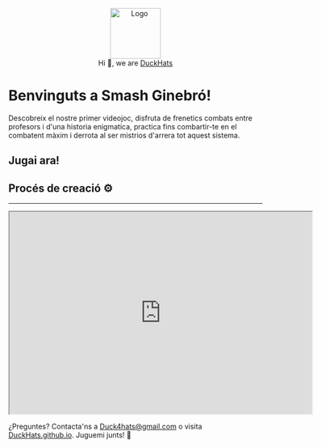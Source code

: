 <p align="center">
  <img src="https://github.com/DuckHats.png" width="100" alt="Logo"/><br/>
  Hi 👋, we are <a href="https://github.com/DuckHats">DuckHats</a>
</p>

# Benvinguts a Smash Ginebró! 

Descobreix el nostre primer videojoc, disfruta de frenetics combats entre profesors i d'una historia enigmatica, practica fins combartir-te en el combatent màxim i derrota al ser mistrios d'arrera tot aquest sistema.

## Jugai ara!

## Procés de creació ⚙️
---
<p align="center">
  <iframe src="https://github.com/DuckHats/docs/Smash-Ginebró.pdf" width="600" height="400"></iframe>
</p>

¿Preguntes? Contacta'ns a [Duck4hats@gmail.com](mailto:duck4hats@gmail.com) o visita [DuckHats.github.io](https://DuckHats.github.com). Juguemi junts! 🌟
